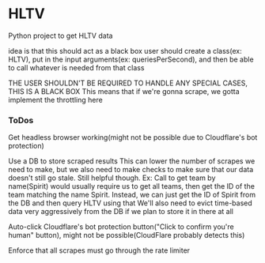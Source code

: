 # HLTV
Python project to get HLTV data

idea is that this should act as a black box
user should create a class(ex: HLTV), put in the input arguments(ex: queriesPerSecond), and then be able to call whatever is needed from that class

THE USER SHOULDN'T BE REQUIRED TO HANDLE ANY SPECIAL CASES, THIS IS A BLACK BOX
This means that if we're gonna scrape, we gotta implement the throttling here

### ToDos
Get headless browser working(might not be possible due to Cloudflare's bot protection)

Use a DB to store scraped results
This can lower the number of scrapes we need to make, but we also need to make checks to make sure that our data doesn't still go stale.
Still helpful though. Ex: Call to get team by name(Spirit) would usually require us to get all teams, then get the ID of the team matching the name Spirit.
Instead, we can just get the ID of Spirit from the DB and then query HLTV using that
We'll also need to evict time-based data very aggressively from the DB if we plan to store it in there at all

Auto-click Cloudflare's bot protection button("Click to confirm you're human" button), might not be possible(CloudFlare probably detects this)

Enforce that all scrapes must go through the rate limiter

